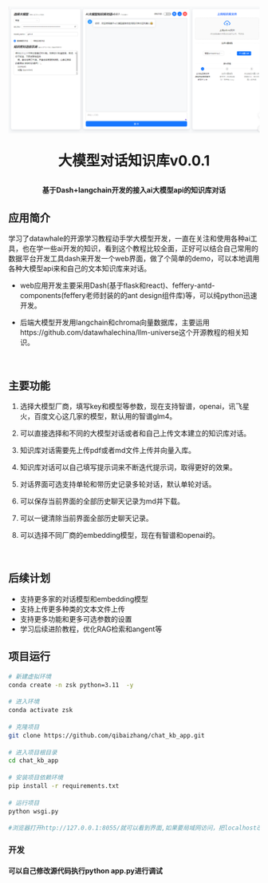 <p align="center">

![jiemian](caches/jiemian.png)</p>
<h1 align="center" style="margin: 30px 0 30px; font-weight: bold;">大模型对话知识库v0.0.1</h1>
<h4 align="center">基于Dash+langchain开发的接入ai大模型api的知识库对话</h4>



## 应用简介

学习了datawhale的开源学习教程动手学大模型开发，一直在关注和使用各种ai工具，也在学一些ai开发的知识，看到这个教程比较全面，正好可以结合自己常用的数据平台开发工具dash来开发一个web界面，做了个简单的demo，可以本地调用各种大模型api来和自己的文本知识库来对话。

- web应用开发主要采用Dash(基于flask和react)、feffery-antd-components(feffery老师封装的的ant design组件库)等，可以纯python迅速开发。

- 后端大模型开发用langchain和chroma向量数据库，主要运用https://github.com/datawhalechina/llm-universe这个开源教程的相关知识。

  ​

## 主要功能

1. 选择大模型厂商，填写key和模型等参数，现在支持智谱，openai，讯飞星火，百度文心这几家的模型，默认用的智谱glm4。
2. 可以直接选择和不同的大模型对话或者和自己上传文本建立的知识库对话。
3. 知识库对话需要先上传pdf或者md文件上传并向量入库。
4. 知识库对话可以自己填写提示词来不断迭代提示词，取得更好的效果。
5. 对话界面可选支持单轮和带历史记录多轮对话，默认单轮对话。
6. 可以保存当前界面的全部历史聊天记录为md并下载。
7. 可以一键清除当前界面全部历史聊天记录。
8. 可以选择不同厂商的embedding模型，现在有智谱和openai的。

   ​

## 后续计划

- 支持更多家的对话模型和embedding模型
- 支持上传更多种类的文本文件上传
- 支持更多功能和更多可选参数的设置
- 学习后续进阶教程，优化RAG检索和angent等

## 项目运行

```bash
# 新建虚拟环境
conda create -n zsk python=3.11  -y

# 进入环境
conda activate zsk

# 克隆项目
git clone https://github.com/qibaizhang/chat_kb_app.git

# 进入项目根目录
cd chat_kb_app

# 安装项目依赖环境
pip install -r requirements.txt

# 运行项目
python wsgi.py

#浏览器打开http://127.0.0.1:8055/就可以看到界面,如果要局域网访问，把localhost改成0.0.0.0
```

### 开发

#### 可以自己修改源代码执行python app.py进行调试





